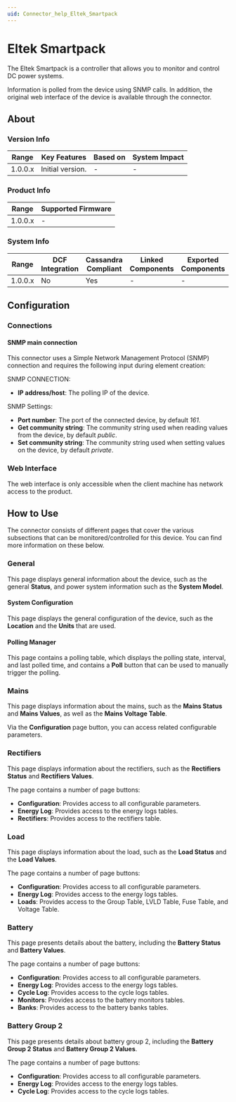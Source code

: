 ```yaml
---
uid: Connector_help_Eltek_Smartpack
---
```


# Eltek Smartpack

The Eltek Smartpack is a controller that allows you to monitor and control DC power systems.

Information is polled from the device using SNMP calls. In addition, the original web interface of the device is available through the connector.

## About

### Version Info

| Range   | Key Features     | Based on | System Impact |
|---------|------------------|----------|---------------|
| 1.0.0.x | Initial version. | -        | -             |

### Product Info

| Range     | Supported Firmware     |
|-----------|------------------------|
| 1.0.0.x   | -                      |

### System Info

| Range     | DCF Integration     | Cassandra Compliant     | Linked Components     | Exported Components     |
|-----------|---------------------|-------------------------|-----------------------|-------------------------|
| 1.0.0.x   | No                  | Yes                     | -                     | -                       |

## Configuration

### Connections

#### SNMP main connection

This connector uses a Simple Network Management Protocol (SNMP) connection and requires the following input during element creation:

SNMP CONNECTION:

- **IP address/host**: The polling IP of the device.

SNMP Settings:

- **Port number**: The port of the connected device, by default *161*.
- **Get community string**: The community string used when reading values from the device, by default *public*.
- **Set community string**: The community string used when setting values on the device, by default *private*.

### Web Interface

The web interface is only accessible when the client machine has network access to the product.

## How to Use

The connector consists of different pages that cover the various subsections that can be monitored/controlled for this device. You can find more information on these below.

### General

This page displays general information about the device, such as the general **Status**, and power system information such as the **System Model**.

#### System Configuration

This page displays the general configuration of the device, such as the **Location** and the **Units** that are used.

#### Polling Manager

This page contains a polling table, which displays the polling state, interval, and last polled time, and contains a **Poll** button that can be used to manually trigger the polling.

### Mains

This page displays information about the mains, such as the **Mains Status** and **Mains Values**, as well as the **Mains Voltage Table**.

Via the **Configuration** page button, you can access related configurable parameters.

### Rectifiers

This page displays information about the rectifiers, such as the **Rectifiers Status** and **Rectifiers Values**.

The page contains a number of page buttons:

- **Configuration**: Provides access to all configurable parameters.
- **Energy Log**: Provides access to the energy logs tables.
- **Rectifiers**: Provides access to the rectifiers table.

### Load

This page displays information about the load, such as the **Load Status** and the **Load Values**.

The page contains a number of page buttons:

- **Configuration**: Provides access to all configurable parameters.
- **Energy Log**: Provides access to the energy logs tables.
- **Loads**: Provides access to the Group Table, LVLD Table, Fuse Table, and Voltage Table.

### Battery

This page presents details about the battery, including the **Battery Status** and **Battery Values**.

The page contains a number of page buttons:

- **Configuration**: Provides access to all configurable parameters.
- **Energy Log**: Provides access to the energy logs tables.
- **Cycle Log**: Provides access to the cycle logs tables.
- **Monitors**: Provides access to the battery monitors tables.
- **Banks**: Provides access to the battery banks tables.

### Battery Group 2

This page presents details about battery group 2, including the **Battery Group 2 Status** and **Battery Group 2 Values**.

The page contains a number of page buttons:

- **Configuration**: Provides access to all configurable parameters.
- **Energy Log**: Provides access to the energy logs tables.
- **Cycle Log**: Provides access to the cycle logs tables.
